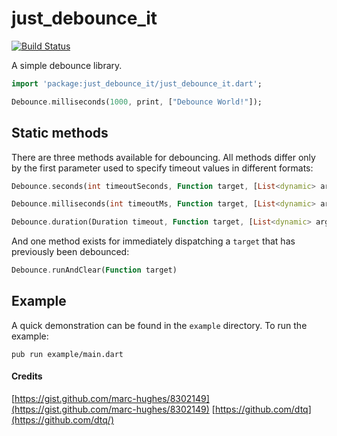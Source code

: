 # just_debounce_it

[![Build Status](https://api.travis-ci.org/localhurst/just_debounce_it.svg?branch=master)](https://travis-ci.org/localhurst/just_debounce_it)

A simple debounce library.

```dart
import 'package:just_debounce_it/just_debounce_it.dart';

Debounce.milliseconds(1000, print, ["Debounce World!"]);
```

## Static methods

There are three methods available for debouncing. All methods differ only by the first parameter used to specify timeout values in different formats:

```dart
Debounce.seconds(int timeoutSeconds, Function target, [List<dynamic> args])
```
```dart
Debounce.milliseconds(int timeoutMs, Function target, [List<dynamic> args])
```
```dart
Debounce.duration(Duration timeout, Function target, [List<dynamic> args])
```

And one method exists for immediately dispatching a `target` that has previously been debounced:

```dart
Debounce.runAndClear(Function target)
```

## Example

A quick demonstration can be found in the `example` directory. To run the example:

`pub run example/main.dart`

#### Credits

[https://gist.github.com/marc-hughes/8302149](https://gist.github.com/marc-hughes/8302149)
[https://github.com/dtq](https://github.com/dtq/)
